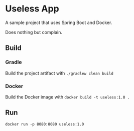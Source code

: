 # Useless App

A sample project that uses Spring Boot and Docker.

Does nothing but complain.

## Build
### Gradle
Build the project artifact with `./gradlew clean build`
### Docker
Build the Docker image with `docker build -t useless:1.0 .`

## Run

`docker run -p 8080:8080 useless:1.0`

